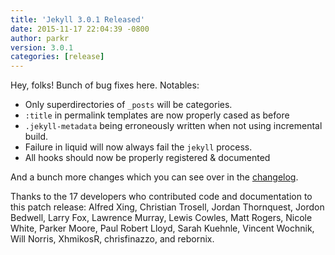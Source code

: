 ```yaml
---
title: 'Jekyll 3.0.1 Released'
date: 2015-11-17 22:04:39 -0800
author: parkr
version: 3.0.1
categories: [release]
---
```


Hey, folks! Bunch of bug fixes here. Notables:

* Only superdirectories of `_posts` will be categories.
* `:title` in permalink templates are now properly cased as before
* `.jekyll-metadata` being erroneously written when not using incremental build.
* Failure in liquid will now always fail the `jekyll` process.
* All hooks should now be properly registered & documented

And a bunch more changes which you can see over in the
[changelog](/docs/history).

Thanks to the 17 developers who contributed code and documentation to this
patch release: Alfred Xing, Christian Trosell, Jordan Thornquest, Jordon
Bedwell, Larry Fox, Lawrence Murray, Lewis Cowles, Matt Rogers, Nicole
White, Parker Moore, Paul Robert Lloyd, Sarah Kuehnle, Vincent Wochnik,
Will Norris, XhmikosR, chrisfinazzo, and rebornix.
